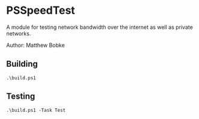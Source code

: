 # PSSpeedTest
A module for testing network bandwidth over the internet as well as private networks.

Author: Matthew Bobke

## Building

`.\build.ps1`

## Testing

`.\build.ps1 -Task Test`
